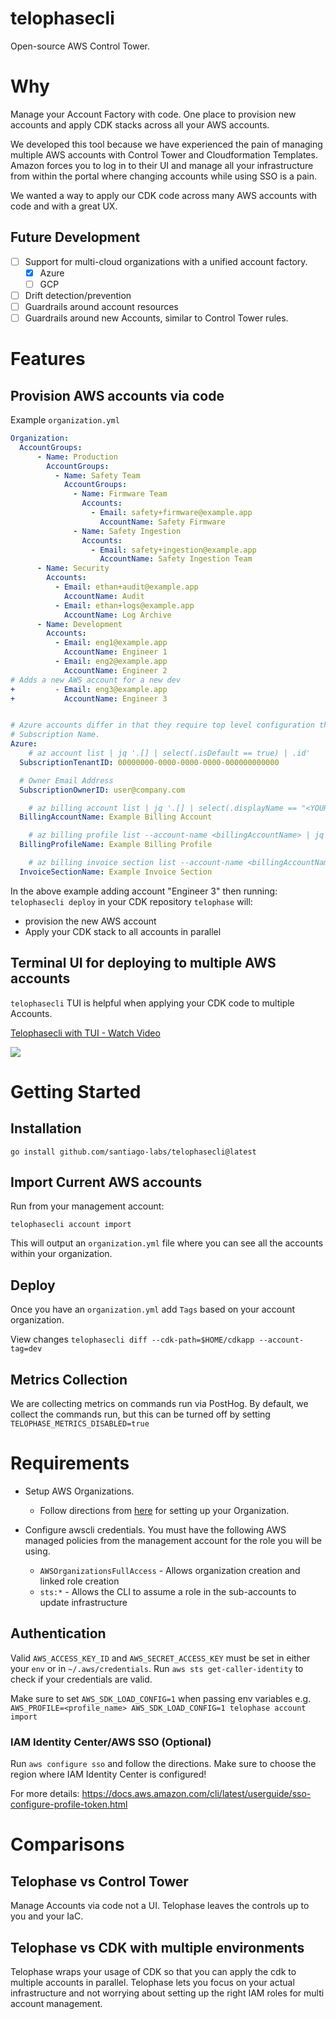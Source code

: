 # telophasecli
Open-source AWS Control Tower.

# Why
Manage your Account Factory with code. One place to provision new accounts and
apply CDK stacks across all your AWS accounts.

We developed this tool because we have experienced the pain of managing multiple
AWS accounts with Control Tower and Cloudformation Templates. Amazon
forces you to log in to their UI and manage all your infrastructure from within
the portal where changing accounts while using SSO is a pain. 

We wanted a way to apply our CDK code across many AWS accounts with code and
with a great UX.

## Future Development
- [ ] Support for multi-cloud organizations with a unified account factory.
  - [x] Azure
  - [ ] GCP
- [ ] Drift detection/prevention
- [ ] Guardrails around account resources 
- [ ] Guardrails around new Accounts, similar to Control Tower rules.

# Features
## Provision AWS accounts via code
Example `organization.yml`
```yml
Organization:
  AccountGroups:
      - Name: Production
        AccountGroups:
          - Name: Safety Team
            AccountGroups:
              - Name: Firmware Team
                Accounts:
                  - Email: safety+firmware@example.app
                    AccountName: Safety Firmware
              - Name: Safety Ingestion
                Accounts:
                  - Email: safety+ingestion@example.app
                    AccountName: Safety Ingestion Team
      - Name: Security
        Accounts:
          - Email: ethan+audit@example.app
            AccountName: Audit
          - Email: ethan+logs@example.app
            AccountName: Log Archive
      - Name: Development
        Accounts:
          - Email: eng1@example.app
            AccountName: Engineer 1
          - Email: eng2@example.app
            AccountName: Engineer 2
# Adds a new AWS account for a new dev
+         - Email: eng3@example.app
+           AccountName: Engineer 3


# Azure accounts differ in that they require top level configuration then a
# Subscription Name.
Azure:
	# az account list | jq '.[] | select(.isDefault == true) | .id'
  SubscriptionTenantID: 00000000-0000-0000-0000-000000000000

  # Owner Email Address
  SubscriptionOwnerID: user@company.com

	# az billing account list | jq '.[] | select(.displayName == "<YOUR-BILLING-ACCOUNT-DISPLAY-NAME>") | .name'
  BillingAccountName: Example Billing Account

	# az billing profile list --account-name <billingAccountName> | jq '.[] | select(.displayName == "<YOUR-BILLING-PROFILE-DISPLAY-NAME>") | .name'
  BillingProfileName: Example Billing Profile

	# az billing invoice section list --account-name <billingAccountName> --profile-name <billingProfileName> | jq '.[] | select(.displayName == "<YOUR-INVOICE-SECTION-DISPLAY-NAME>") | .name'
  InvoiceSectionName: Example Invoice Section
```

In the above example adding account "Engineer 3" then running:
`telophasecli deploy` in your CDK repository `telophase` will:
- provision the new AWS account
- Apply your CDK stack to all accounts in parallel

## Terminal UI for deploying to multiple AWS accounts 
`telophasecli` TUI is helpful when applying your CDK code to multiple Accounts.

<div>
    <a href="https://www.loom.com/share/f55b9436b50a4861adc84be6e1506dbf">
      <p>Telophasecli with TUI - Watch Video</p>
    </a>
    <a href="https://www.loom.com/share/f55b9436b50a4861adc84be6e1506dbf">
      <img style="max-width:300px;" src="https://cdn.loom.com/sessions/thumbnails/f55b9436b50a4861adc84be6e1506dbf-with-play.gif">
    </a>
</div>

# Getting Started 
## Installation
```
go install github.com/santiago-labs/telophasecli@latest
```
## Import Current AWS accounts
Run from your management account:
```
telophasecli account import
```

This will output an `organization.yml` file where you can see all the accounts within your organization.

## Deploy
Once you have an `organization.yml` add `Tags` based on your account organization.

View changes
`telophasecli diff --cdk-path=$HOME/cdkapp --account-tag=dev`

## Metrics Collection
We are collecting metrics on commands run via PostHog. By default, we collect the
commands run, but this can be turned off by setting
`TELOPHASE_METRICS_DISABLED=true`

# Requirements
- Setup AWS Organizations. 
    - Follow directions from [here](https://docs.aws.amazon.com/organizations/latest/userguide/orgs_tutorials_basic.html) for setting up your Organization.

- Configure awscli credentials. You must have the following AWS managed policies from the management account for the role you will be using.
    -  `AWSOrganizationsFullAccess` - Allows organization creation and linked role creation
    - `sts:*` - Allows the CLI to assume a role in the sub-accounts to update infrastructure

## Authentication
Valid `AWS_ACCESS_KEY_ID` and `AWS_SECRET_ACCESS_KEY` must be set in either your `env` or in `~/.aws/credentials`. Run `aws sts get-caller-identity` to check if your credentials are valid.

Make sure to set `AWS_SDK_LOAD_CONFIG=1` when passing env variables e.g. `AWS_PROFILE=<profile_name> AWS_SDK_LOAD_CONFIG=1 telophase account import`

### IAM Identity Center/AWS SSO (Optional)
Run `aws configure sso` and follow the directions. Make sure to choose the region where IAM Identity Center is configured!

For more details:
https://docs.aws.amazon.com/cli/latest/userguide/sso-configure-profile-token.html

# Comparisons
## Telophase vs Control Tower
Manage Accounts via code not a UI. Telophase leaves the controls up to you and your IaC.

## Telophase vs CDK with multiple environments
Telophase wraps your usage of CDK so that you can apply the cdk to multiple
accounts in parallel. Telophase lets you focus on your actual infrastructure and
not worrying about setting up the right IAM roles for multi account management.
